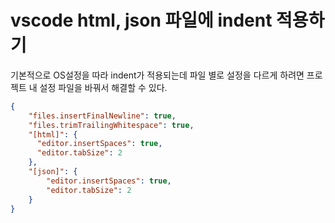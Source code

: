 # vscode html, json 파일에 indent 적용하기

기본적으로 OS설정을 따라 indent가 적용되는데 파일 별로 설정을 다르게 하려면
프로젝트 내 설정 파일을 바꿔서 해결할 수 있다.

~~~json
{
    "files.insertFinalNewline": true,
    "files.trimTrailingWhitespace": true,
    "[html]": {
      "editor.insertSpaces": true,
      "editor.tabSize": 2
    },
    "[json]": {
        "editor.insertSpaces": true,
        "editor.tabSize": 2
    }
}
~~~

